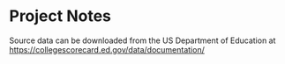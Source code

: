 # Project Notes
Source data can be downloaded from the US Department of Education at https://collegescorecard.ed.gov/data/documentation/

